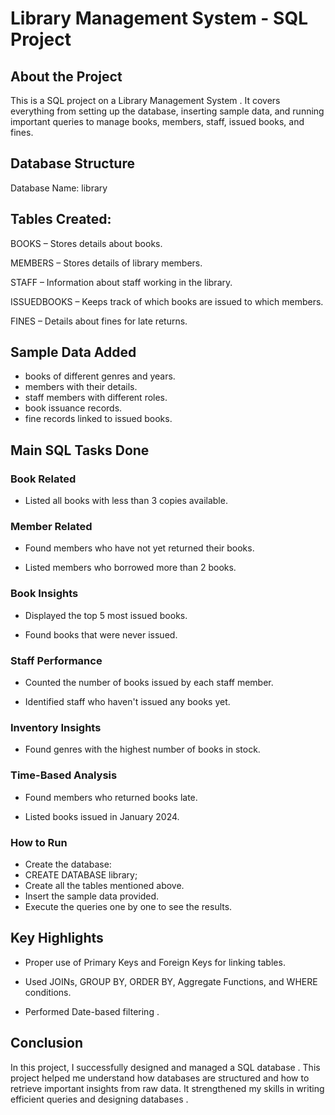 # Library Management System - SQL Project
## About the Project
This is a SQL project on a Library Management System .
It covers everything from setting up the database, inserting sample data, and running important queries to manage books, members, staff, issued books, and fines.

## Database Structure
Database Name: library

## Tables Created:

BOOKS – Stores details about books.

MEMBERS – Stores details of library members.

STAFF – Information about staff working in the library.

ISSUEDBOOKS – Keeps track of which books are issued to which members.

FINES – Details about fines for late returns.

## Sample Data Added
- books of different genres and years.
- members with their details.
- staff members with different roles.
- book issuance records.
- fine records linked to issued books.

## Main SQL Tasks Done
### Book Related
- Listed all books with less than 3 copies available.

### Member Related
- Found members who have not yet returned their books.

- Listed members who borrowed more than 2 books.

### Book Insights
- Displayed the top 5 most issued books.

- Found books that were never issued.

### Staff Performance
- Counted the number of books issued by each staff member.

- Identified staff who haven't issued any books yet.

### Inventory Insights
- Found genres with the highest number of books in stock.

### Time-Based Analysis
- Found members who returned books late.

- Listed books issued in January 2024.

### How to Run
- Create the database:
- CREATE DATABASE library;
- Create all the tables mentioned above.
- Insert the sample data provided.
- Execute the queries one by one to see the results.

## Key Highlights
- Proper use of Primary Keys and Foreign Keys for linking tables.

- Used JOINs, GROUP BY, ORDER BY, Aggregate Functions, and WHERE conditions.

- Performed Date-based filtering .

## Conclusion
In this project, I successfully designed and managed a SQL database .
This project helped me understand how databases are structured and how to retrieve important insights from raw data.
It strengthened my skills in writing efficient queries and designing databases .

